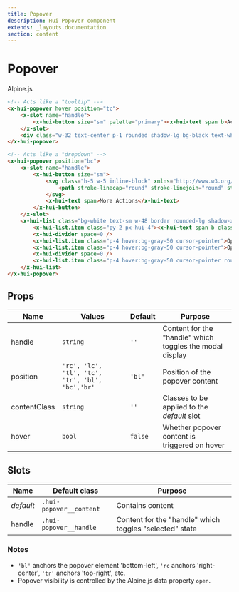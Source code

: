 ```yaml
---
title: Popover
description: Hui Popover component
extends: _layouts.documentation
section: content
---
```


# Popover
<span class="inline-block px-2 bg-gradient-to-br from-orange-500 to-pink-600 rounded-lg font-semibold">Alpine.js</span>


```html
<!-- Acts like a "tooltip" -->
<x-hui-popover hover position="tc">
    <x-slot name="handle">
        <x-hui-button size="sm" palette="primary"><x-hui-text span b>Action</x-hui-text></x-hui-button>
    </x-slot>
    <div class="w-32 text-center p-1 rounded shadow-lg bg-black text-white text-xs">A "tooltip" popover</div>
</x-hui-popover>

<!-- Acts like a "dropdown" -->
<x-hui-popover position="bc">
    <x-slot name="handle">
        <x-hui-button size="sm">
            <svg class="h-5 w-5 inline-block" xmlns="http://www.w3.org/2000/svg" fill="none" viewBox="0 0 24 24" stroke="currentColor">
                <path stroke-linecap="round" stroke-linejoin="round" stroke-width="2" d="M12 6V4m0 2a2 2 0 100 4m0-4a2 2 0 110 4m-6 8a2 2 0 100-4m0 4a2 2 0 110-4m0 4v2m0-6V4m6 6v10m6-2a2 2 0 100-4m0 4a2 2 0 110-4m0 4v2m0-6V4" />
            </svg>
            <x-hui-text span>More Actions</x-hui-text>
        </x-hui-button>
    </x-slot>
    <x-hui-list class="bg-white text-sm w-48 border rounded-lg shadow-xl">
        <x-hui-list.item class="py-2 px-hui-4"><x-hui-text span b class="text-xs uppercase text-gray-400">"Header"</x-hui-text></x-hui-list.item>
        <x-hui-divider space=0 />
        <x-hui-list.item class="p-4 hover:bg-gray-50 cursor-pointer">Option #1</x-hui-list.item>
        <x-hui-list.item class="p-4 hover:bg-gray-50 cursor-pointer">Option #2</x-hui-list.item>
        <x-hui-divider space=0 />
        <x-hui-list.item class="p-4 hover:bg-gray-50 cursor-pointer rounded-b-lg"><x-hui-text span b class="text-red-500">Scary option</x-hui-text></x-hui-list.item>
    </x-hui-list>
</x-hui-popover>
```

## Props
| Name | Values | Default | Purpose |
|---|---|---|---|
| handle | `string` | `''` | Content for the "handle" which toggles the modal display |
| position | `'rc', 'lc', 'tl', 'tc', 'tr', 'bl', 'bc','br'` | `'bl'` | Position of the popover content |
| contentClass | `string` | `''` | Classes to be applied to the _default_ slot |
| hover | `bool` | `false` | Whether popover content is triggered on hover |

## Slots
| Name | Default class | Purpose |
|---|---|---|
| _default_ | `.hui-popover__content` | Contains content |
| handle | `.hui-popover__handle` | Content for the "handle" which toggles "selected" state |

### Notes
* `'bl'` anchors the popover element 'bottom-left', `'rc` anchors 'right-center', `'tr'` anchors 'top-right', etc.
* Popover visibility is controlled by the Alpine.js data property `open`.